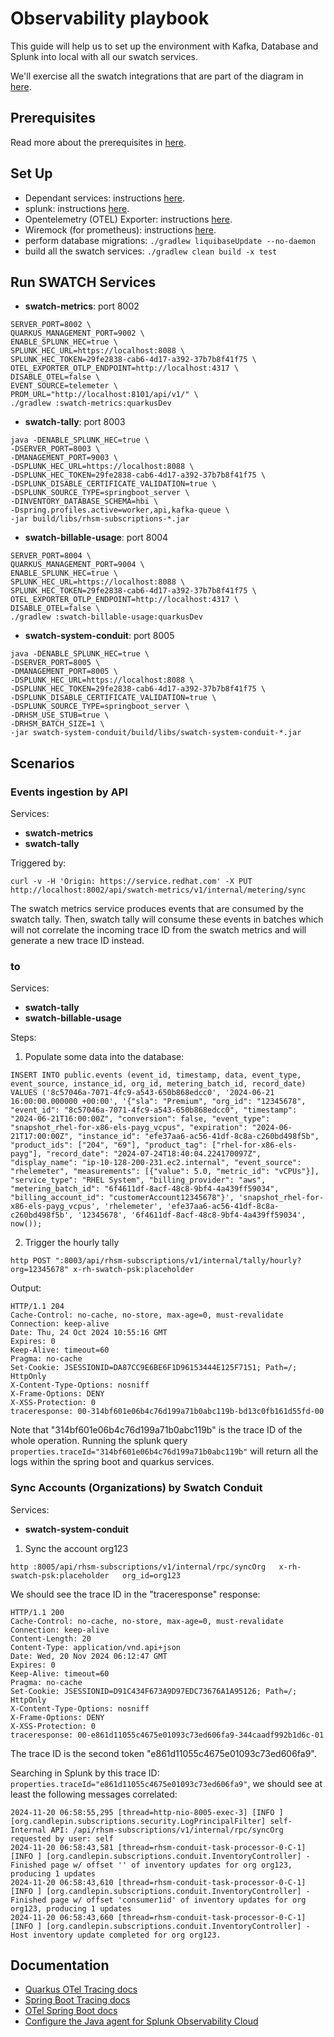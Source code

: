 # Observability playbook

This guide will help us to set up the environment with Kafka, Database and Splunk into local with all our swatch services. 

We'll exercise all the swatch integrations that are part of the diagram in [here](https://miro.com/app/board/uXjVLZZFmEc=/?share_link_id=967248979294).

## Prerequisites

Read more about the prerequisites in [here](../../CONTRIBUTING.md#build).

## Set Up
- Dependant services: instructions [here](../../README.md#dependent-services).
- splunk: instructions [here](../../README.md#splunk).
- Opentelemetry (OTEL) Exporter: instructions [here](../../README.md#opentelemetry-otel-exporter).
- Wiremock (for prometheus): instructions [here](../../README.md#wiremock-service).
- perform database migrations: `./gradlew liquibaseUpdate --no-daemon`
- build all the swatch services: `./gradlew clean build -x test`

## Run SWATCH Services

- **swatch-metrics**: port 8002

```
SERVER_PORT=8002 \
QUARKUS_MANAGEMENT_PORT=9002 \
ENABLE_SPLUNK_HEC=true \
SPLUNK_HEC_URL=https://localhost:8088 \
SPLUNK_HEC_TOKEN=29fe2838-cab6-4d17-a392-37b7b8f41f75 \
OTEL_EXPORTER_OTLP_ENDPOINT=http://localhost:4317 \
DISABLE_OTEL=false \
EVENT_SOURCE=telemeter \
PROM_URL="http://localhost:8101/api/v1/" \
./gradlew :swatch-metrics:quarkusDev
```

- **swatch-tally**: port 8003

```
java -DENABLE_SPLUNK_HEC=true \
-DSERVER_PORT=8003 \
-DMANAGEMENT_PORT=9003 \
-DSPLUNK_HEC_URL=https://localhost:8088 \
-DSPLUNK_HEC_TOKEN=29fe2838-cab6-4d17-a392-37b7b8f41f75 \
-DSPLUNK_DISABLE_CERTIFICATE_VALIDATION=true \
-DSPLUNK_SOURCE_TYPE=springboot_server \
-DINVENTORY_DATABASE_SCHEMA=hbi \
-Dspring.profiles.active=worker,api,kafka-queue \
-jar build/libs/rhsm-subscriptions-*.jar
```

- **swatch-billable-usage**: port 8004

```
SERVER_PORT=8004 \
QUARKUS_MANAGEMENT_PORT=9004 \
ENABLE_SPLUNK_HEC=true \
SPLUNK_HEC_URL=https://localhost:8088 \
SPLUNK_HEC_TOKEN=29fe2838-cab6-4d17-a392-37b7b8f41f75 \
OTEL_EXPORTER_OTLP_ENDPOINT=http://localhost:4317 \
DISABLE_OTEL=false \
./gradlew :swatch-billable-usage:quarkusDev
```

- **swatch-system-conduit**: port 8005

```
java -DENABLE_SPLUNK_HEC=true \
-DSERVER_PORT=8005 \
-DMANAGEMENT_PORT=8005 \
-DSPLUNK_HEC_URL=https://localhost:8088 \
-DSPLUNK_HEC_TOKEN=29fe2838-cab6-4d17-a392-37b7b8f41f75 \
-DSPLUNK_DISABLE_CERTIFICATE_VALIDATION=true \
-DSPLUNK_SOURCE_TYPE=springboot_server \
-DRHSM_USE_STUB=true \
-DRHSM_BATCH_SIZE=1 \
-jar swatch-system-conduit/build/libs/swatch-system-conduit-*.jar
```

## Scenarios

### Events ingestion by API

Services:
- **swatch-metrics**
- **swatch-tally**

Triggered by:
```
curl -v -H 'Origin: https://service.redhat.com' -X PUT http://localhost:8002/api/swatch-metrics/v1/internal/metering/sync
```

The swatch metrics service produces events that are consumed by the swatch tally. Then, swatch tally will consume 
these events in batches which will not correlate the incoming trace ID from the swatch metrics and will generate a 
new trace ID instead.

### <SnapshotSummaryProducer in Swatch tally> to <TallySummaryMessageConsumer in Swatch Billable Usage>

Services:
- **swatch-tally**
- **swatch-billable-usage**

Steps:

1. Populate some data into the database:
```
INSERT INTO public.events (event_id, timestamp, data, event_type, event_source, instance_id, org_id, metering_batch_id, record_date) 
VALUES ('8c57046a-7071-4fc9-a543-650b868edcc0', '2024-06-21 16:00:00.000000 +00:00', '{"sla": "Premium", "org_id": "12345678", "event_id": "8c57046a-7071-4fc9-a543-650b868edcc0", "timestamp": "2024-06-21T16:00:00Z", "conversion": false, "event_type": "snapshot_rhel-for-x86-els-payg_vcpus", "expiration": "2024-06-21T17:00:00Z", "instance_id": "efe37aa6-ac56-41df-8c8a-c260bd498f5b", "product_ids": ["204", "69"], "product_tag": ["rhel-for-x86-els-payg"], "record_date": "2024-07-24T18:40:04.224170097Z", "display_name": "ip-10-128-200-231.ec2.internal", "event_source": "rhelemeter", "measurements": [{"value": 5.0, "metric_id": "vCPUs"}], "service_type": "RHEL System", "billing_provider": "aws", "metering_batch_id": "6f4611df-8acf-48c8-9bf4-4a439ff59034", "billing_account_id": "customerAccount12345678"}', 'snapshot_rhel-for-x86-els-payg_vcpus', 'rhelemeter', 'efe37aa6-ac56-41df-8c8a-c260bd498f5b', '12345678', '6f4611df-8acf-48c8-9bf4-4a439ff59034', now());
```

2. Trigger the hourly tally
```
http POST ":8003/api/rhsm-subscriptions/v1/internal/tally/hourly?org=12345678" x-rh-swatch-psk:placeholder
```

Output:

```
HTTP/1.1 204 
Cache-Control: no-cache, no-store, max-age=0, must-revalidate
Connection: keep-alive
Date: Thu, 24 Oct 2024 10:55:16 GMT
Expires: 0
Keep-Alive: timeout=60
Pragma: no-cache
Set-Cookie: JSESSIONID=DA87CC9E6BE6F1D96153444E125F7151; Path=/; HttpOnly
X-Content-Type-Options: nosniff
X-Frame-Options: DENY
X-XSS-Protection: 0
traceresponse: 00-314bf601e06b4c76d199a71b0abc119b-bd13c0fb161d55fd-00
```

Note that "314bf601e06b4c76d199a71b0abc119b" is the trace ID of the whole operation. 
Running the splunk query `properties.traceId="314bf601e06b4c76d199a71b0abc119b"` will return all the logs within the spring boot and quarkus services.

### Sync Accounts (Organizations) by Swatch Conduit

Services:
- **swatch-system-conduit**

1. Sync the account org123
```
http :8005/api/rhsm-subscriptions/v1/internal/rpc/syncOrg   x-rh-swatch-psk:placeholder   org_id=org123
```
We should see the trace ID in the "traceresponse" response:
```
HTTP/1.1 200 
Cache-Control: no-cache, no-store, max-age=0, must-revalidate
Connection: keep-alive
Content-Length: 20
Content-Type: application/vnd.api+json
Date: Wed, 20 Nov 2024 06:12:47 GMT
Expires: 0
Keep-Alive: timeout=60
Pragma: no-cache
Set-Cookie: JSESSIONID=D91C434F673A9D97EDC73676A1A95126; Path=/; HttpOnly
X-Content-Type-Options: nosniff
X-Frame-Options: DENY
X-XSS-Protection: 0
traceresponse: 00-e861d11055c4675e01093c73ed606fa9-344caadf992b1d6c-01
```

The trace ID is the second token "e861d11055c4675e01093c73ed606fa9".

Searching in Splunk by this trace ID: `properties.traceId="e861d11055c4675e01093c73ed606fa9"`, we should see at least the following messages correlated: 

```
2024-11-20 06:58:55,295 [thread=http-nio-8005-exec-3] [INFO ] [org.candlepin.subscriptions.security.LogPrincipalFilter] self- Internal API: /api/rhsm-subscriptions/v1/internal/rpc/syncOrg requested by user: self
2024-11-20 06:58:43,581 [thread=rhsm-conduit-task-processor-0-C-1] [INFO ] [org.candlepin.subscriptions.conduit.InventoryController] - Finished page w/ offset '' of inventory updates for org org123, producing 1 updates
2024-11-20 06:58:43,610 [thread=rhsm-conduit-task-processor-0-C-1] [INFO ] [org.candlepin.subscriptions.conduit.InventoryController] - Finished page w/ offset 'consumer1id' of inventory updates for org org123, producing 1 updates
2024-11-20 06:58:43,660 [thread=rhsm-conduit-task-processor-0-C-1] [INFO ] [org.candlepin.subscriptions.conduit.InventoryController] - Host inventory update completed for org org123.
```

## Documentation

- [Quarkus OTel Tracing docs](https://quarkus.io/guides/opentelemetry-tracing)
- [Spring Boot Tracing docs](https://docs.spring.io/spring-boot/reference/actuator/tracing.html)
- [OTel Spring Boot docs](https://opentelemetry.io/docs/zero-code/java/spring-boot-starter/)
- [Configure the Java agent for Splunk Observability Cloud](https://docs.splunk.com/observability/en/gdi/get-data-in/application/java/configuration/advanced-java-otel-configuration.html)